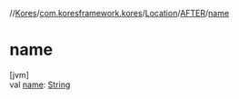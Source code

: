 //[Kores](../../../../index.md)/[com.koresframework.kores](../../index.md)/[Location](../index.md)/[AFTER](index.md)/[name](name.md)

# name

[jvm]\
val [name](name.md): [String](https://kotlinlang.org/api/latest/jvm/stdlib/kotlin/-string/index.html)
